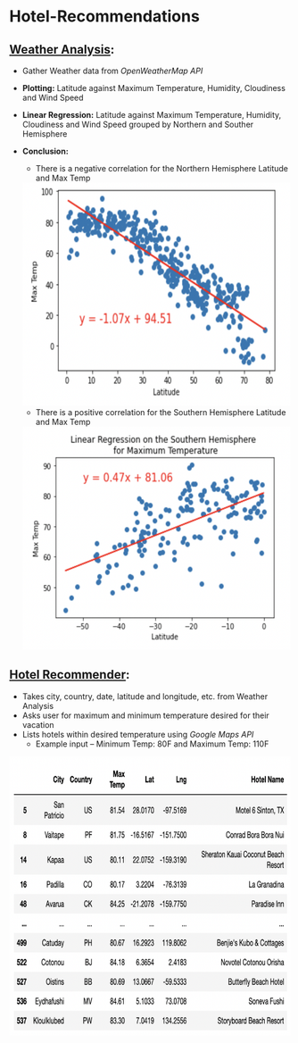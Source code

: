 # Hotel-Recommendations
## [Weather Analysis](https://github.com/laurenbayson/Hotel-Recommendations/blob/main/weather_analysis.ipynb): 
* Gather Weather data from *OpenWeatherMap API*
* **Plotting:** Latitude against Maximum Temperature, Humidity, Cloudiness and Wind Speed
* **Linear Regression:** Latitude against Maximum Temperature, Humidity, Cloudiness and Wind Speed grouped by Northern and Souther Hemisphere
* **Conclusion:** 

  - There is a negative correlation for the Northern Hemisphere Latitude and Max Temp
  <img src="https://github.com/laurenbayson/Hotel-Recommendations/blob/main/Figures/north_maxtemp_corr.png" width="550" height="400">
 
  - There is a positive correlation for the Southern Hemisphere Latitude and Max Temp

  <img src="https://github.com/laurenbayson/Hotel-Recommendations/blob/main/Figures/south_maxtemp_corr.png" width="550" height="400">

 ## [Hotel Recommender](https://github.com/laurenbayson/Hotel-Recommendations/blob/main/hotel_search.ipynb):
 * Takes city, country, date, latitude and longitude, etc.  from Weather Analysis
 * Asks user for maximum and minimum temperature desired for their vacation
 * Lists hotels within desired temperature using *Google Maps API*
    - Example input – Minimum Temp: 80F and Maximum Temp: 110F
 <img src="https://github.com/laurenbayson/Hotel-Recommendations/blob/main/Figures/hotel%20data.png" width="650" height="500">
